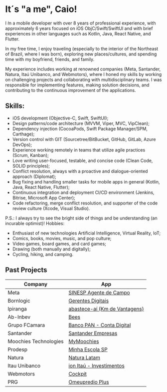 # It´s "a me", Caio!

I ́m a mobile developer with over 8 years of professional experience, with approximately 6 years focused on iOS ObjC/Swift/SwiftUI and with brief experiences in other languages such as Kotlin, Java, React Native, and Flutter.

In my free time, I enjoy traveling (especially to the interior of the Northeast of Brazil, where I was born), exploring new places/cultures, and spending time with my boyfriend, friends, and family.

My experience includes working at renowned companies (Meta, Santander, Natura, Itaú Unibanco, and Webmotors), where I honed my skills by working on challenging projects and collaborating with multidisciplinary teams. I was responsible for implementing features, making solution decisions, and contributing to the continuous improvement of the applications.

## Skills:
- iOS development (Objective-C, Swift, SwiftUI);
- Design patterns/code architecture (MVVM, Viper, MVC, VipClean);
- Dependency injection (CocoaPods, Swift Package Manager/SPM, Carthage);
- Version control with GIT (Sourcetree/BitBucket, GitHub, GitLab, Azure DevOps);
- Experience working remotely in teams that utilize agile practices (Scrum, Kanban);
- Love writing user-focused, testable, and concise code (Clean Code, SOLID principles);
- Conflict resolution, always with a proactive and dialogue-oriented approach (Diplomat);
- Bug fixing and handling smaller tasks for mobile apps in general (Kotlin, Java, React Native, Flutter);
- Continuous integration and deployment CI/CD environment (Jenkins, Bitrise, Microsoft App Center);
- Code refactoring, merge conflict resolution, and supporter of the code review culture (Xcode, Visual Studio). 

P.S.: I always try to see the bright side of things and be understanding (an incurable optimist)!
Hobbies:

- Enthusiast of new technologies Artificial Intelligence, Virtual Reality, IoT;
- Comics, books, movies, music, and pop culture;
- Video games, board games, and card games;
- Drawing (both manually and digitally);
- Cycling, hiking, and camping.

## Past Projects

| Company | App |
|--|--|
|Meta|[SINESP Agente de Campo](https://apps.apple.com/br/app/agente-de-campo/id1513040092)|
|Bornlogic|[Gerentes Digitais](https://apps.apple.com/br/app/gerentes-digitais/id1578496893)|
|Ipiranga|[abastece-aí (Km de Vantagens)](https://apps.apple.com/br/app/abastece-a%C3%AD-cashback-e-pix/id1052059383)|
|Ab-Inbev|[Bees](https://apps.apple.com/br/app/parceiro-bees-brasil/id1487803580)|
|Grupo FCamara|[Banco PAN - Conta Digital](https://apps.apple.com/br/app/banco-pan-conta-digital/id1410400504)|
|Santander|[Santander Empresas](https://apps.apple.com/br/app/santander-empresas/id615442443)|
|Moochies Technologies|[MyMoochies](https://apps.apple.com/gb/app/mymoochies/id1585809293)|
|Prodesp|[Minha Escola SP](https://apps.apple.com/br/app/detran-sp/id702633073?see-all=developer-other-apps)|
|Natura|[Natura Latam](https://apps.apple.com/br/app/natura-perfumes-e-cosm%C3%A9ticos/id1061637276)|
|Itau Unibanco|[ion Itaú - Investimentos](https://apps.apple.com/br/app/%C3%ADon-ita%C3%BA-investimentos/id1531733746)|
|Webmotors|[Cockpit](https://apps.apple.com/br/app/cockpit/id1069917512)|
|PRG|[Omeupredio Plus](https://apps.apple.com/br/app/omeupredio-plus/id1503807143)|
